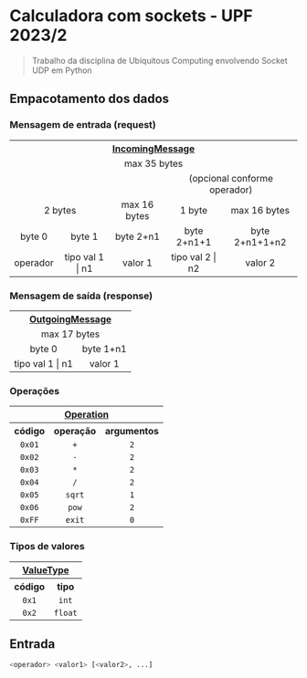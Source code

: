 # Calculadora com sockets - UPF 2023/2

> Trabalho da disciplina de Ubiquitous Computing envolvendo Socket UDP em Python

## Empacotamento dos dados

### Mensagem de entrada (request)

<table>
  <tr>
    <th colspan="5" align="center"><a href="./encoder.py#L121">IncomingMessage</a></th>
  </tr>
  <tr>
    <td colspan="5" align="center">max 35 bytes</td>
  </tr>
  <tr>
    <td colspan="3"></td>
    <td colspan="2" align="center">(opcional conforme operador)</td>
  </tr>
  <tr>
    <td colspan="2" align="center">2 bytes</td>
    <td align="center">max 16 bytes</td>
    <td align="center">1 byte</td>
    <td align="center">max 16 bytes</td>
  </tr>
  <tr>
    <td align="center">byte 0</td>
    <td align="center">byte 1</td>
    <td align="center">byte 2+n1</td>
    <td align="center">byte 2+n1+1</td>
    <td align="center">byte 2+n1+1+n2</td>
  </tr>
  <tr>
    <td align="center">operador</td>
    <td align="center">tipo val 1 | n1</td>
    <td align="center">valor 1</td>
    <td align="center">tipo val 2 | n2</td>
    <td align="center">valor 2</td>
  </tr>
</table>

### Mensagem de saída (response)

<table>
  <tr>
    <th colspan="2" align="center"><a href="./encoder.py#L158">OutgoingMessage</a></th>
  </tr>
  <tr>
    <td colspan="2" align="center">max 17 bytes</td>
  </tr>
  <tr>
    <td align="center">byte 0</td>
    <td align="center">byte 1+n1</td>
  </tr>
  <tr>
    <td align="center">tipo val 1 | n1</td>
    <td align="center">valor 1</td>
  </tr>
</table>

### Operações

<table>
  <tr>
    <th colspan="3" align="center"><a href="./encoder.py#L33">Operation</a></th>
  </tr>
  <tr>
    <th align="center">código</th>
    <th align="center">operação</th>
    <th align="center">argumentos</th>
  </tr>
  <tr>
    <td align="center"><code>0x01</code></td>
    <td align="center"><code>+</code></td>
    <td align="center"><code>2</code></td>
  </tr>
  <tr>
    <td align="center"><code>0x02</code></td>
    <td align="center"><code>-</code></td>
    <td align="center"><code>2</code></td>
  </tr>
  <tr>
    <td align="center"><code>0x03</code></td>
    <td align="center"><code>*</code></td>
    <td align="center"><code>2</code></td>
  </tr>
  <tr>
    <td align="center"><code>0x04</code></td>
    <td align="center"><code>/</code></td>
    <td align="center"><code>2</code></td>
  </tr>
  <tr>
    <td align="center"><code>0x05</code></td>
    <td align="center"><code>sqrt</code></td>
    <td align="center"><code>1</code></td>
  </tr>
  <tr>
    <td align="center"><code>0x06</code></td>
    <td align="center"><code>pow</code></td>
    <td align="center"><code>2</code></td>
  </tr>
  <tr>
    <td align="center"><code>0xFF</code></td>
    <td align="center"><code>exit</code></td>
    <td align="center"><code>0</code></td>
  </tr>
</table>

### Tipos de valores

<table>
  <tr>
    <th colspan="2" align="center"><a href="./encoder.py#L58">ValueType</a></th>
  </tr>
  <tr>
    <th align="center">código</th>
    <th align="center">tipo</th>
  </tr>
  <tr>
    <td align="center"><code>0x1</code></td>
    <td align="center"><code>int</code></td>
  </tr>
  <tr>
    <td align="center"><code>0x2</code></td>
    <td align="center"><code>float</code></td>
  </tr>
</table>

## Entrada

```bash
<operador> <valor1> [<valor2>, ...]
```
